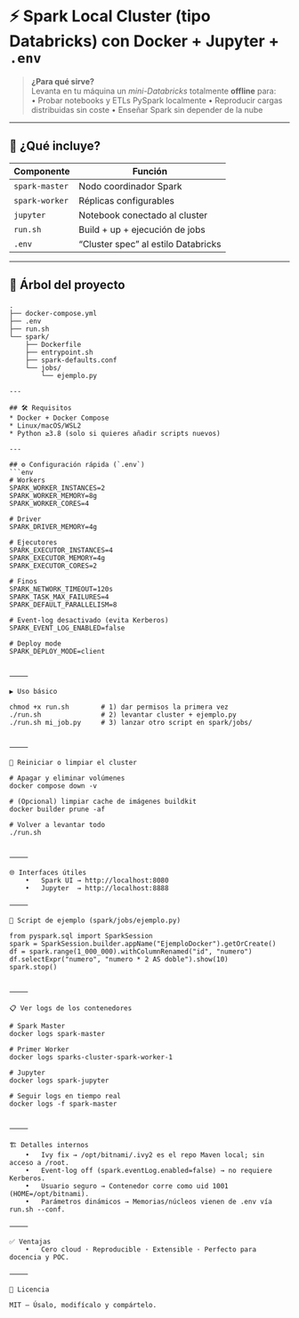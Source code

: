 # ⚡ Spark Local Cluster (tipo Databricks) con Docker + Jupyter + `.env`
> **¿Para qué sirve?**  
> Levanta en tu máquina un _mini-Databricks_ totalmente **offline** para:  
> • Probar notebooks y ETLs PySpark localmente • Reproducir cargas distribuidas sin coste • Enseñar Spark sin depender de la nube

---

## 🚀 ¿Qué incluye?
| Componente | Función |
|------------|---------|
| `spark-master` | Nodo coordinador Spark |
| `spark-worker` | Réplicas configurables |
| `jupyter` | Notebook conectado al cluster |
| `run.sh` | Build + up + ejecución de jobs |
| `.env` | “Cluster spec” al estilo Databricks |

---

## 📂 Árbol del proyecto

```plaintext
.
├── docker-compose.yml
├── .env
├── run.sh
└── spark/
    ├── Dockerfile
    ├── entrypoint.sh
    ├── spark-defaults.conf
    └── jobs/
        └── ejemplo.py

---

## 🛠️ Requisitos
* Docker + Docker Compose  
* Linux/macOS/WSL2  
* Python ≥3.8 (solo si quieres añadir scripts nuevos)

---

## ⚙️ Configuración rápida (`.env`)
```env
# Workers
SPARK_WORKER_INSTANCES=2
SPARK_WORKER_MEMORY=8g
SPARK_WORKER_CORES=4

# Driver
SPARK_DRIVER_MEMORY=4g

# Ejecutores
SPARK_EXECUTOR_INSTANCES=4
SPARK_EXECUTOR_MEMORY=4g
SPARK_EXECUTOR_CORES=2

# Finos
SPARK_NETWORK_TIMEOUT=120s
SPARK_TASK_MAX_FAILURES=4
SPARK_DEFAULT_PARALLELISM=8

# Event-log desactivado (evita Kerberos)
SPARK_EVENT_LOG_ENABLED=false

# Deploy mode
SPARK_DEPLOY_MODE=client


⸻

▶️ Uso básico

chmod +x run.sh        # 1) dar permisos la primera vez
./run.sh               # 2) levantar cluster + ejemplo.py
./run.sh mi_job.py     # 3) lanzar otro script en spark/jobs/


⸻

🔄 Reiniciar o limpiar el cluster

# Apagar y eliminar volúmenes
docker compose down -v

# (Opcional) limpiar cache de imágenes buildkit
docker builder prune -af

# Volver a levantar todo
./run.sh


⸻

🌐 Interfaces útiles
	•	Spark UI → http://localhost:8080
	•	Jupyter  → http://localhost:8888

⸻

🧪 Script de ejemplo (spark/jobs/ejemplo.py)

from pyspark.sql import SparkSession
spark = SparkSession.builder.appName("EjemploDocker").getOrCreate()
df = spark.range(1_000_000).withColumnRenamed("id", "numero")
df.selectExpr("numero", "numero * 2 AS doble").show(10)
spark.stop()


⸻

📋 Ver logs de los contenedores

# Spark Master
docker logs spark-master

# Primer Worker
docker logs sparks-cluster-spark-worker-1

# Jupyter
docker logs spark-jupyter

# Seguir logs en tiempo real
docker logs -f spark-master


⸻

🏗️ Detalles internos
	•	Ivy fix → /opt/bitnami/.ivy2 es el repo Maven local; sin acceso a /root.
	•	Event-log off (spark.eventLog.enabled=false) → no requiere Kerberos.
	•	Usuario seguro → Contenedor corre como uid 1001 (HOME=/opt/bitnami).
	•	Parámetros dinámicos → Memorias/núcleos vienen de .env vía run.sh --conf.

⸻

✅ Ventajas
	•	Cero cloud · Reproducible · Extensible · Perfecto para docencia y POC.

⸻

📜 Licencia

MIT – Úsalo, modifícalo y compártelo.
